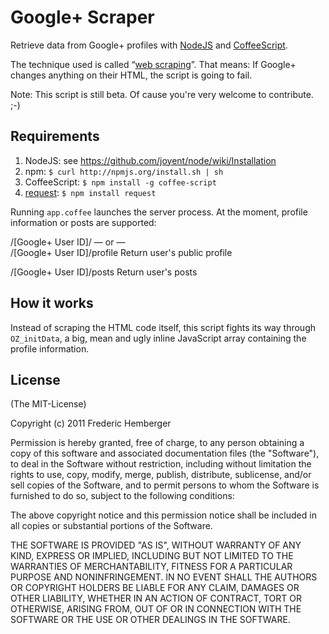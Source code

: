 # Google+ Scraper

Retrieve data from Google+ profiles with [NodeJS](http://nodejs.org/) and [CoffeeScript](http://jashkenas.github.com/coffee-script/).

The technique used is called “[web scraping](http://en.wikipedia.org/wiki/Web_scraping)”.
That means: If Google+ changes anything on their HTML, the script is going to fail.

Note: This script is still beta. Of cause you're very welcome to contribute. ;-)


## Requirements

1. NodeJS: see https://github.com/joyent/node/wiki/Installation
2. npm: `$ curl http://npmjs.org/install.sh | sh`
3. CoffeeScript: `$ npm install -g coffee-script`
4. [request](https://github.com/mikeal/request): `$ npm install request`

Running `app.coffee` launches the server process. At the moment, profile information or posts are supported:

/[Google+ User ID]/                 — or —  
/[Google+ User ID]/profile          Return user's public profile  

/[Google+ User ID]/posts            Return user's posts  


## How it works

Instead of scraping the HTML code itself, this script fights its way through `OZ_initData`, a big, mean and ugly inline JavaScript array containing the profile information.


## License

(The MIT-License)

Copyright (c) 2011 Frederic Hemberger

Permission is hereby granted, free of charge, to any person obtaining a copy
of this software and associated documentation files (the "Software"), to deal
in the Software without restriction, including without limitation the rights
to use, copy, modify, merge, publish, distribute, sublicense, and/or sell
copies of the Software, and to permit persons to whom the Software is
furnished to do so, subject to the following conditions:

The above copyright notice and this permission notice shall be included in
all copies or substantial portions of the Software.

THE SOFTWARE IS PROVIDED "AS IS", WITHOUT WARRANTY OF ANY KIND, EXPRESS OR
IMPLIED, INCLUDING BUT NOT LIMITED TO THE WARRANTIES OF MERCHANTABILITY,
FITNESS FOR A PARTICULAR PURPOSE AND NONINFRINGEMENT. IN NO EVENT SHALL THE
AUTHORS OR COPYRIGHT HOLDERS BE LIABLE FOR ANY CLAIM, DAMAGES OR OTHER
LIABILITY, WHETHER IN AN ACTION OF CONTRACT, TORT OR OTHERWISE, ARISING FROM,
OUT OF OR IN CONNECTION WITH THE SOFTWARE OR THE USE OR OTHER DEALINGS IN
THE SOFTWARE.